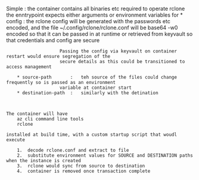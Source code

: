 
Simple : 	the container contains all binaries etc required to operate rclone
		the enntrypoint expects either arguments or environment variables for
		* config		:	the rclone config will be generated with the passwords etc encoded, and the file 
						~/.config/rclone/rclone.conf will be base64 -w0 encoded so that it can be passed
						in at runtime or retrieved from keyvault so that credentials and config are secure
					
						Passing the config via keyvault on container restart would ensure segregation of the 
						secure details as this could be transitioned to access management

		* source-path		:	teh source of the files could change frequently so is passed as an environment 
						variable at container start
		* destination-path	:	similarly with the detination



	The container will have
		az cli command line tools 
		rclone

	installed at build time, with a custom startup script that woudl execute

		1.	decode rclone.conf and extract to file
		2.	substitute environment values for SOURCE and DESTINATION paths when the instance is created
		3.	rclone would sync from source to destination
		4. 	container is removed once transaction complete


